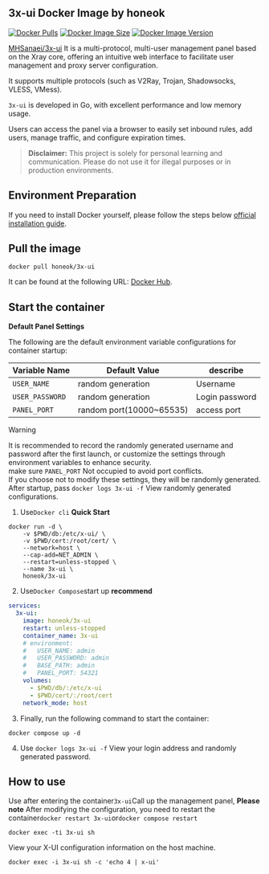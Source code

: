 ## 3x-ui Docker Image by honeok 

[![Docker Pulls](https://img.shields.io/docker/pulls/honeok/3x-ui.svg?style=flat-square)](https://hub.docker.com/r/honeok/3x-ui)
[![Docker Image Size](https://img.shields.io/docker/image-size/honeok/3x-ui.svg?style=flat-square)](https://hub.docker.com/r/honeok/3x-ui)
[![Docker Image Version](https://img.shields.io/docker/v/honeok/3x-ui.svg?style=flat-square)](https://hub.docker.com/r/honeok/3x-ui)

[MHSanaei/3x-ui][1] It is a multi-protocol, multi-user management panel based on the Xray core, offering an intuitive web interface to facilitate user management and proxy server configuration.

It supports multiple protocols (such as V2Ray, Trojan, Shadowsocks, VLESS, VMess).

`3x-ui` is developed in Go, with excellent performance and low memory usage.

Users can access the panel via a browser to easily set inbound rules, add users, manage traffic, and configure expiration times.

> **Disclaimer:** This project is solely for personal learning and communication. Please do not use it for illegal purposes or in production environments.

## Environment Preparation

If you need to install Docker yourself, please follow the steps below [official installation guide][2].

## Pull the image

```shell
docker pull honeok/3x-ui
```

It can be found at the following URL: [Docker Hub][3].

## Start the container

**Default Panel Settings**

The following are the default environment variable configurations for container startup:

| Variable Name | Default Value | describe |
|----------------|------------------|------------|
| `USER_NAME`    | random generation | Username |
| `USER_PASSWORD`| random generation | Login password |
| `PANEL_PORT`   | random port(10000~65535) | access port |

> [!WARNING]  
> It is recommended to record the randomly generated username and password after the first launch, or customize the settings through environment variables to enhance security.<br>
> make sure `PANEL_PORT` Not occupied to avoid port conflicts.<br>
> If you choose not to modify these settings, they will be randomly generated.<br>
> After startup, pass `docker logs 3x-ui -f` View randomly generated configurations.

1. Use`Docker cli` **Quick Start**

```shell
docker run -d \
    -v $PWD/db:/etc/x-ui/ \
    -v $PWD/cert:/root/cert/ \
    --network=host \
    --cap-add=NET_ADMIN \
    --restart=unless-stopped \
    --name 3x-ui \
    honeok/3x-ui
```

2. Use`Docker Compose`start up **recommend**

```yaml
services:
  3x-ui:
    image: honeok/3x-ui
    restart: unless-stopped
    container_name: 3x-ui
    # environment:
    #   USER_NAME: admin
    #   USER_PASSWORD: admin
    #   BASE_PATH: admin
    #   PANEL_PORT: 54321
    volumes:
      - $PWD/db/:/etc/x-ui
      - $PWD/cert/:/root/cert
    network_mode: host
```

3. Finally, run the following command to start the container:

```shell
docker compose up -d
```

4. Use `docker logs 3x-ui -f` View your login address and randomly generated password.

## How to use

Use after entering the container`3x-ui`Call up the management panel, **Please note** After modifying the configuration, you need to restart the container`docker restart 3x-ui`or`docker compose restart`

```shell
docker exec -ti 3x-ui sh
```

View your X-UI configuration information on the host machine.

```shell
docker exec -i 3x-ui sh -c 'echo 4 | x-ui'
```

[1]: https://github.com/MHSanaei/3x-ui
[2]: https://docs.docker.com/install
[3]: https://hub.docker.com/r/honeok/3x-ui